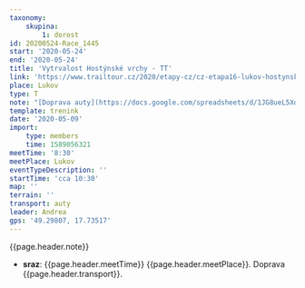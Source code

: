 ```yaml
---
taxonomy:
    skupina:
        1: dorost
id: 20200524-Race_1445
start: '2020-05-24'
end: '2020-05-24'
title: 'Vytrvalost Hostýnské vrchy - TT'
link: 'https://www.trailtour.cz/2020/etapy-cz/cz-etapa16-lukov-hostynske-vrchy/'
place: Lukov
type: T
note: "[Doprava auty](https://docs.google.com/spreadsheets/d/1JG8ueL5XdFuI0X66r5NN2PhsbX-9hwJgFbrp9Y9Wqjk/edit#gid=0)\r\nDoporučuju vodu s sebou do lahve nebo batuzku"
template: trenink
date: '2020-05-09'
import:
    type: members
    time: 1589056321
meetTime: '8:30'
meetPlace: Lukov
eventTypeDescription: ''
startTime: 'cca 10:30'
map: ''
terrain: ''
transport: auty
leader: Andrea
gps: '49.29807, 17.73517'
---
```

{{page.header.note}}
* **sraz**: {{page.header.meetTime}} {{page.header.meetPlace}}. Doprava {{page.header.transport}}.
